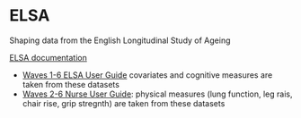 # ELSA
Shaping data from the English Longitudinal Study of Ageing

[ELSA documentation](https://discover.ukdataservice.ac.uk/catalogue/?sn=5050&type=Data%20catalogue#documentation)

- [Waves 1-6 ELSA User Guide](http://doc.ukdataservice.ac.uk/doc/5050/mrdoc/pdf/5050_elsa_user_guide_waves_1-6_v3.pdf) covariates and cognitive measures are taken from these datasets	
- [Waves 2-6 Nurse User Guide](http://doc.ukdataservice.ac.uk/doc/5050/mrdoc/pdf/5050_elsa_nurse_user_guide_waves_2_4_6_v2.pdf): physical measures (lung function, leg rais, chair rise, grip stregnth) are taken from these datasets

